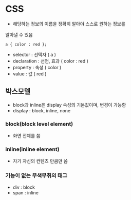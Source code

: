 # CSS
- 해당하는 정보의 이름을 정확히 알아야 스스로 원하는 정보를 

알아낼 수 있음
```
a { color : red };
```
- selector : 선택자 ( a )
- declaration : 선언, 효과 ( color : red )
- property : 속성 ( color )
- value : 값 ( red )

## 박스모델
- block과 inline은 display 속성의 기본값이며, 변경이 가능함
- display : block, inline, none

### block(block level element)
- 화면 전체를 씀

### inline(inline element)
- 자기 자신의 컨텐츠 만큼만 씀

### 기능이 없는 무색무취의 태그
- div : block
- span : inline

